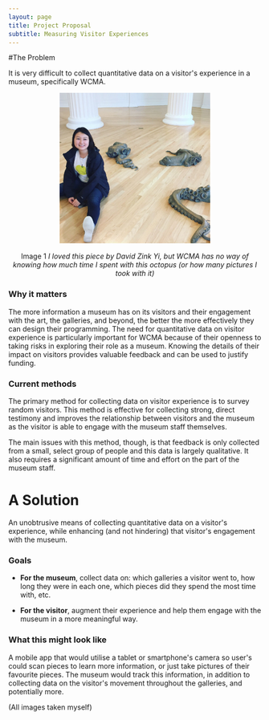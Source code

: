 ```yaml
---
layout: page
title: Project Proposal
subtitle: Measuring Visitor Experiences
---
```


#The Problem

It is very difficult to collect quantitative data on a visitor's experience in a museum, specifically WCMA.


<center>
<img src="img/project/octopus.jpg" style="width:300px;height:300px;"/>

Image 1 <i> I loved this piece by David Zink Yi, but WCMA has no way of knowing how much time I spent with this octopus (or how many pictures I took with it) </i>
</center>

### Why it matters
The more information a museum has on its visitors and their engagement with the art, the galleries, and beyond, the better the more effectively they can design their programming. The need for quantitative data on visitor experience is particularly important for WCMA because of their openness to taking risks in exploring their role as a museum. Knowing the details of their impact on visitors provides valuable feedback and can be used to justify funding.

### Current methods
The primary method for collecting data on visitor experience is to survey random visitors. This method is effective for collecting strong, direct testimony and improves the relationship between visitors and the museum as the visitor is able to engage with the museum staff themselves.

The main issues with this method, though, is that feedback is only collected from a small, select group of people and this data is largely qualitative. It also requires a significant amount of time and effort on the part of the museum staff.

# A Solution

An unobtrusive means of collecting quantitative data on a visitor's experience, while enhancing (and not hindering) that visitor's engagement with the museum.

### Goals
- **For the museum**, collect data on: which galleries a visitor went to, how long they were in each one, which pieces did they spend the most time with, etc.

- **For the visitor**, augment their experience and help them engage with the museum in a more meaningful way.

### What this might look like
A mobile app that would utilise a tablet or smartphone's camera so user's could scan pieces to learn more information, or just take pictures of their favourite pieces. The museum would track this information, in addition to collecting data on the visitor's movement throughout the galleries, and potentially more.

(All images taken myself)
